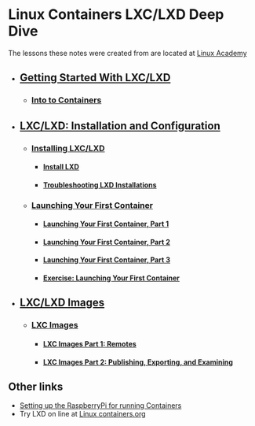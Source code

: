 # Linux Containers LXC/LXD Deep Dive
The lessons these notes were created from are located at [Linux Academy](https://linuxacademy.com/course/lxc-containers-essentials/)

- ## [Getting Started With LXC/LXD](/GettingStarted.md)
  - ### [Into to Containers](/GettingStarted.md#into-to-containers)
- ## [LXC/LXD: Installation and Configuration](/LxcLxdInstallConfig.md)
  - ### [Installing LXC/LXD](/LxcLxdInstallConfig.md#installing-lxclxd)
    -  #### [Install LXD](/LxcLxdInstallConfig.md#install-lxd)
    -  #### [Troubleshooting LXD Installations](/LxcLxdInstallConfig.md#lecture-troubleshooting-lxd-installations)
  -  ### [Launching Your First Container](/LxcLxdInstallConfig.md#launching-your-first-container)
       - #### [Launching Your First Container, Part 1](/LxcLxdInstallConfig.md#launching-your-first-container-part-1)
       - #### [Launching Your First Container, Part 2](/LxcLxdInstallConfig.md#launching-your-first-container-part-2)
     - #### [Launching Your First Container, Part 3](/LxcLxdInstallConfig.md#lecture-launching-your-first-container-part-3)
     - #### [Exercise: Launching Your First Container](/LxcLxdInstallConfig.md#exercise-launching-your-first-container)
- ## [LXC/LXD Images](/lxdLxcImage#lxclxd-images)
  - ### [LXC Images](/lxdLxcImages#lxc-images)
    - #### [LXC Images Part 1: Remotes](/lxdLxcImages.md#lxc-images-part-1-remotes)
    - #### [LXC Images Part 2:  Publishing, Exporting, and Examining](/lxdLxcImages.md#lxc-images-part-2-publishing-exporting-and-Examining)

## Other links
- [Setting up the RaspberryPi for running Containers](/RaspberryPi_Setup.md)
- Try LXD on line at [Linux containers.org](https://linuxcontainers.org/lxd/try-it/)
